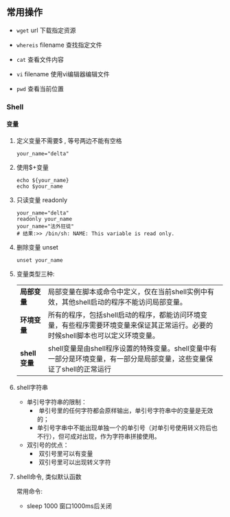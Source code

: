 ## 常用操作

- `wget` url 下载指定资源
- `whereis` filename 查找指定文件

- `cat` 查看文件内容

- `vi` filename 使用vi编辑器编辑文件

- `pwd` 查看当前位置

  

### Shell

#### 变量

1. 定义变量不需要$ ,  等号两边不能有空格

   ```shell
   your_name="delta"
   ```

2. 使用$+变量

   ```shell
   echo ${your_name}   
   echo $your_name
   ```

3. 只读变量 readonly

   ```shell
   your_name="delta"
   readonly your_name
   your_name="法外狂徒"
   # 结果:>> /bin/sh: NAME: This variable is read only.
   ```

4. 删除变量 unset

   ```shell
   unset your_name
   ```

5. 变量类型三种: 

   |               |                                                              |
   | ------------- | ------------------------------------------------------------ |
   | **局部变量**  | 局部变量在脚本或命令中定义，仅在当前shell实例中有效，其他shell启动的程序不能访问局部变量。 |
   | **环境变量**  | 所有的程序，包括shell启动的程序，都能访问环境变量，有些程序需要环境变量来保证其正常运行。必要的时候shell脚本也可以定义环境变量。 |
   | **shell变量** | shell变量是由shell程序设置的特殊变量。shell变量中有一部分是环境变量，有一部分是局部变量，这些变量保证了shell的正常运行 |

6. shell字符串

   - 单引号字符串的限制：
     - ​		单引号里的任何字符都会原样输出，单引号字符串中的变量是无效的；
     - ​		单引号字串中不能出现单独一个的单引号（对单引号使用转义符后也不行），但可成对出现，作为字符串拼接使用。
   - 双引号的优点：
     - ​		双引号里可以有变量
     - ​		双引号里可以出现转义字符

7. shell命令, 类似默认函数

   常用命令:

   - sleep 1000 窗口1000ms后关闭


